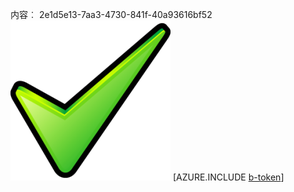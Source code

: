 内容︰ 2e1d5e13-7aa3-4730-841f-40a93616bf52![图像](2e897930-ea3a-463f-933f-e8a34ef7490b.png)
[AZURE.INCLUDE [b-token](484490a5-4a98-4dcc-96fe-e5aa5eac3891.md)]

